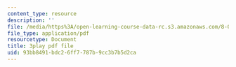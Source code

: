 ```yaml
---
content_type: resource
description: ''
file: /media/https%3A/open-learning-course-data-rc.s3.amazonaws.com/8-03sc-physics-iii-vibrations-and-waves-fall-2016/93bb8491bdc26ff7787b9cc3b7b5d2ca_I0YACDaY-ww.pdf
file_type: application/pdf
resourcetype: Document
title: 3play pdf file
uid: 93bb8491-bdc2-6ff7-787b-9cc3b7b5d2ca
---
```

